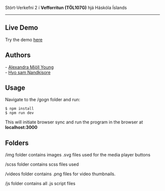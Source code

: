 Stórt-Verkefni 2 í **Vefforritun (TÖL107G)** hjá Háskóla Íslands

***
## Live Demo

Try the demo [here](https://notendur.hi.is/~amy1/vefforritun/stort-verkefni2/)

## Authors

\- [Alexandra Mjöll Young](https://github.com/meatyminx) <br>
\- [Hyo sam Nandkisore](https://github.com/hyn1)

## Usage

Navigate to the /gogn folder and run:

```
$ npm install
$ npm run dev
```

This will initiate browser sync and run the program in the browser at **localhost:3000**

## Folders

/img folder contains images .svg files used for the media player buttons

/scss folder contains scss files used

/videos folder contains .png files for video thumbnails.

/js folder contains all .js script files

